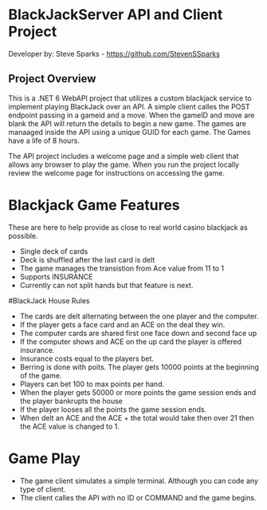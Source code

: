 # BlackJackServer API and Client Project 
Developer by: Steve Sparks - https://github.com/StevenSSparks

## Project Overview
This is a .NET 6 WebAPI project that utilizes a custom blackjack service to implement playing BlackJack over an API. A simple client calles the POST endpoint passing in a gameid and a move. When the gameID and move are blank the API will return the details to begin a new game. The games are manaaged inside the API using a unique GUID for each game. The Games have a life of 8 hours.

The API project includes a welcome page and a simple web client that allows any browser to play the game. When you run the project locally review the welcome page for instructions on accessing the game. 

# Blackjack Game Features
These are here to help provide as close to real world casino blackjack as possible. 
* Single deck of cards
* Deck is shuffled after the last card is delt
* The game manages the transistion from Ace value from 11 to 1
* Supports INSURANCE
* Currently can not split hands but that feature is next. 

#BlackJack House Rules
* The cards are delt alternating between the one player and the computer.
* If the player gets a face card and an ACE on the deal they win.
* The computer cards are shared first one face down and second face up
* If the computer shows and ACE on the up card the player is offered insurance. 
* Insurance costs equal to the players bet.
* Berring is done with poits. The player gets 10000 points at the beginning of the game.
* Players can bet 100 to max points per hand. 
* When the player gets 50000 or more points the game session ends and the player bankrupts the house
* If the player looses all the points the game session ends. 
* When delt an ACE and the ACE + the total would take then over 21 then the ACE value is changed to 1. 

# Game Play
* The game client simulates a simple terminal. Although you can code any type of client. 
* The client calles the API with no ID or COMMAND and the game begins.


 
